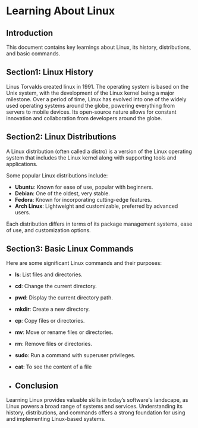 # Learning About Linux

## Introduction
This document contains key learnings about Linux, its history, distributions, and basic commands.

## Section1: Linux History
Linus Torvalds created linux in 1991. The operating system is based on the Unix system, with the development of the Linux kernel being a major milestone. Over a period of time, Linux has evolved into one of the
widely used operating systems around the globe, powering everything from servers to mobile devices. Its open-source nature allows for constant innovation and collaboration from developers around the globe.

## Section2: Linux Distributions
A Linux distribution (often called a distro) is a version of the Linux operating system that includes the Linux kernel along with supporting tools and applications. 

Some popular Linux distributions include:
- **Ubuntu**: Known for ease of use, popular with beginners.
- **Debian**: One of the oldest, very stable.
- **Fedora**: Known for incorporating cutting-edge features.
- **Arch Linux**: Lightweight and customizable, preferred by advanced users.

Each distribution differs in terms of its package management systems, ease of use, and customization options.

## Section3: Basic Linux Commands

Here are some significant Linux commands and their purposes:

- **ls**: List files and directories.
- **cd**: Change the current directory.
- **pwd**: Display the current directory path.
- **mkdir**: Create a new directory.
- **cp**: Copy files or directories.
- **mv**: Move or rename files or directories.
- **rm**: Remove files or directories.
- **sudo**: Run a command with superuser privileges.
- **cat**: To see the content of a file
  

- ## Conclusion
Learning Linux provides valuable skills in today’s software's landscape, as Linux powers a broad range of systems and services. Understanding its history, distributions, and commands offers a strong foundation for
using and implementing Linux-based systems.



